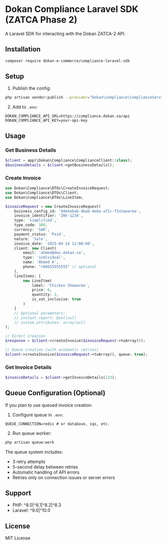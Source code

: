 # Dokan Compliance Laravel SDK (ZATCA Phase 2)

A Laravel SDK for interacting with the Dokan ZATCA-2 API.

## Installation

```bash
composer require dokan-e-commerce/compliance-laravel-sdk
```

## Setup

1. Publish the config:
```bash
php artisan vendor:publish --provider="Dokan\Compliance\ComplianceServiceProvider" --tag="compliance-config"
```

2. Add to `.env`:
```
DOKAN_COMPLIANCE_API_URL=https://compliance.dokan.sa/api
DOKAN_COMPLIANCE_API_KEY=your-api-key
```

## Usage

### Get Business Details
```php
$client = app(\Dokan\Compliance\ComplianceClient::class);
$businessDetails = $client->getBusinessDetails();
```

### Create Invoice
```php
use Dokan\Compliance\DTOs\CreateInvoiceRequest;
use Dokan\Compliance\DTOs\Client;
use Dokan\Compliance\DTOs\LineItem;

$invoiceRequest = new CreateInvoiceRequest(
    business_config_id: '9dekebab-4bab-4e0a-af2c-f3shawarma',
    invoice_identifier: 'INV-1234',
    type: 'simplified',
    type_code: 388,
    currency: 'SAR',
    payment_status: 'Paid',
    nature: 'Sale',
    invoice_date: '2025-04-24 12:00:00',
    client: new Client(
        email: 'ahmed@dev.dokan.sa',
        type: 'individual',
        name: 'Ahmed A',
        phone: "+96655555555" // optional
    ),
    lineItems: [
        new LineItem(
            label: 'Chicken Shawarma',
            price: 6,
            quantity: 2,
            is_vat_inclusive: true
        )
    ]
    // Optional parameters:
    // instant_report: bool|null
    // custom_attributes: array|null
);

// Direct creation
$response = $client->createInvoice($invoiceRequest->toArray());

// Queue creation (with automatic retries)
$client->createInvoice($invoiceRequest->toArray(), queue: true);
```

### Get Invoice Details
```php
$invoiceDetails = $client->getInvoiceDetails(123);
```

## Queue Configuration (Optional)

If you plan to use queued invoice creation:

1. Configure queue in `.env`:
```
QUEUE_CONNECTION=redis # or database, sqs, etc.
```

2. Run queue worker:
```bash
php artisan queue:work
```

The queue system includes:
- 3 retry attempts
- 5-second delay between retries
- Automatic handling of API errors
- Retries only on connection issues or server errors

## Support

- PHP: ^8.0|^8.1|^8.2|^8.3
- Laravel: ^9.0|^10.0

## License

MIT License 